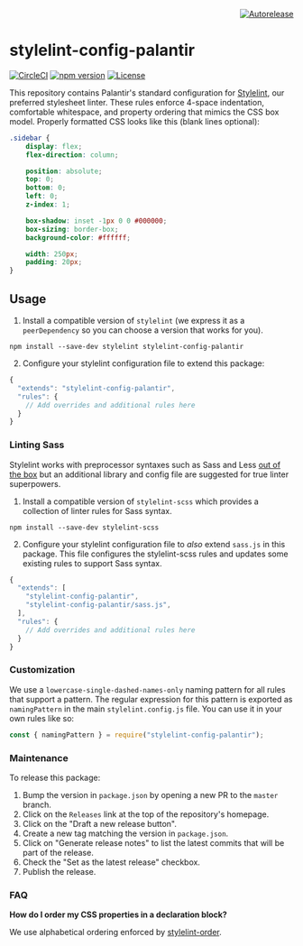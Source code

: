 <p align="right">
<a href="https://autorelease.general.dmz.palantir.tech/palantir/stylelint-config-palantir"><img src="https://img.shields.io/badge/Perform%20an-Autorelease-success.svg" alt="Autorelease"></a>
</p>

# stylelint-config-palantir

[![CircleCI](https://circleci.com/gh/palantir/stylelint-config-palantir.svg?style=shield&circle-token=f4447e3c4df0f0edee55b1f1823f07bb43c94604)](https://circleci.com/gh/palantir/stylelint-config-palantir)
[![npm version](https://badge.fury.io/js/stylelint-config-palantir.svg)](https://badge.fury.io/js/stylelint-config-palantir)
[![License](https://img.shields.io/badge/License-Apache%202.0-blue.svg)](https://opensource.org/licenses/Apache-2.0)

This repository contains Palantir's standard configuration for [Stylelint](https://github.com/stylelint/stylelint), our preferred stylesheet linter. These rules enforce 4-space indentation, comfortable whitespace, and property ordering that mimics the CSS box model. Properly formatted CSS looks like this (blank lines optional):

```css
.sidebar {
    display: flex;
    flex-direction: column;

    position: absolute;
    top: 0;
    bottom: 0;
    left: 0;
    z-index: 1;

    box-shadow: inset -1px 0 0 #000000;
    box-sizing: border-box;
    background-color: #ffffff;

    width: 250px;
    padding: 20px;
}
```

## Usage

1. Install a compatible version of `stylelint` (we express it as a `peerDependency` so you can choose a version that works for you).

  ```
  npm install --save-dev stylelint stylelint-config-palantir
  ```

2. Configure your stylelint configuration file to extend this package:

  ```js
  {
    "extends": "stylelint-config-palantir",
    "rules": {
      // Add overrides and additional rules here
    }
  }
  ```

### Linting Sass

Stylelint works with preprocessor syntaxes such as Sass and Less [out of the box](http://stylelint.io/user-guide/css-processors/) but an additional library and config file are suggested for true linter superpowers.

1. Install a compatible version of `stylelint-scss` which provides a collection of linter rules for Sass syntax.
  ```
  npm install --save-dev stylelint-scss
  ```

2. Configure your stylelint configuration file to _also_ extend `sass.js` in this package.
  This file configures the stylelint-scss rules and updates some existing rules to support Sass syntax.

  ```js
  {
    "extends": [
      "stylelint-config-palantir",
      "stylelint-config-palantir/sass.js",
    ],
    "rules": {
      // Add overrides and additional rules here
    }
  }
  ```

### Customization

We use a `lowercase-single-dashed-names-only` naming pattern for all rules that support a pattern. The regular expression for this pattern is exported as `namingPattern` in the main `stylelint.config.js` file. You can use it in your own rules like so:

```js
const { namingPattern } = require("stylelint-config-palantir");
```

### Maintenance

To release this package:
1. Bump the version in `package.json` by opening a new PR to the `master` branch.
1. Click on the `Releases` link at the top of the repository's homepage.
1. Click on the "Draft a new release button".
1. Create a new tag matching the version in `package.json`.
1. Click on "Generate release notes" to list the latest commits that will be part of the release.
1. Check the "Set as the latest release" checkbox.
1. Publish the release.

### FAQ

__How do I order my CSS properties in a declaration block?__

We use alphabetical ordering enforced by [stylelint-order](https://github.com/hudochenkov/stylelint-order/blob/master/rules/properties-alphabetical-order/README.md).
